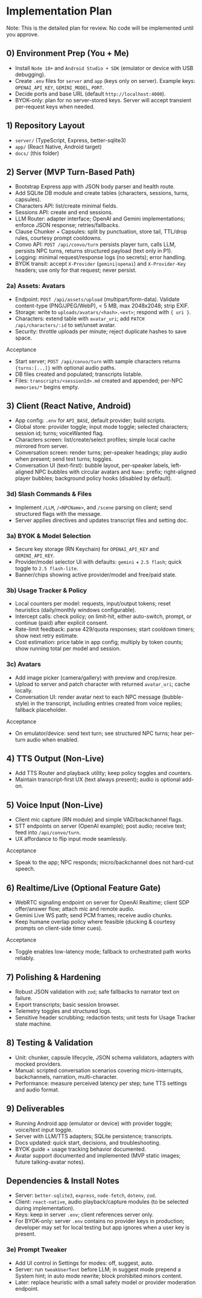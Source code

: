 # Implementation Plan

Note: This is the detailed plan for review. No code will be implemented until you approve.

## 0) Environment Prep (You + Me)
- Install `Node 18+` and `Android Studio + SDK` (emulator or device with USB debugging).
- Create `.env` files for `server` and `app` (keys only on server). Example keys: `OPENAI_API_KEY`, `GEMINI_MODEL`, `PORT`.
- Decide ports and base URL (default `http://localhost:4000`).
 - BYOK-only: plan for no server-stored keys. Server will accept transient per-request keys when needed.

## 1) Repository Layout
- `server/` (TypeScript, Express, better-sqlite3)
- `app/` (React Native, Android target)
- `docs/` (this folder)

## 2) Server (MVP Turn-Based Path)
- Bootstrap Express app with JSON body parser and health route.
- Add SQLite DB module and create tables (characters, sessions, turns, capsules).
- Characters API: list/create minimal fields.
- Sessions API: create and end sessions.
- LLM Router: adapter interface; OpenAI and Gemini implementations; enforce JSON response; retries/fallbacks.
- Clause Chunker + Capsules: split by punctuation, store tail, TTL/drop rules, courtesy prompt cooldowns.
- Convo API: `POST /api/convo/turn` persists player turn, calls LLM, persists NPC turns, returns structured payload (text only in P1).
- Logging: minimal request/response logs (no secrets); error handling.
- BYOK transit: accept `X-Provider` (`gemini|openai`) and `X-Provider-Key` headers; use only for that request; never persist.

### 2a) Assets: Avatars
- Endpoint: `POST /api/assets/upload` (multipart/form-data). Validate content-type (PNG/JPEG/WebP), < 5 MB, max 2048x2048; strip EXIF.
- Storage: write to `uploads/avatars/<hash>.<ext>`; respond with `{ uri }`.
- Characters: extend table with `avatar_uri`; add `PATCH /api/characters/:id` to set/unset avatar.
- Security: throttle uploads per minute; reject duplicate hashes to save space.

Acceptance
- Start server; `POST /api/convo/turn` with sample characters returns `{turns:[...]}` with optional audio paths.
- DB files created and populated; transcripts listable.
 - Files: `transcripts/<sessionId>.md` created and appended; per-NPC `memories/*` begins empty.

## 3) Client (React Native, Android)
- App config: `.env` for `API_BASE`, default provider; build scripts.
- Global store: provider toggle; input mode toggle; selected characters; session id; turns; voiceWanted flag.
- Characters screen: list/create/select profiles; simple local cache mirrored from server.
- Conversation screen: render turns; per-speaker headings; play audio when present; send text turns; toggles.
- Conversation UI (text-first): bubble layout, per-speaker labels, left-aligned NPC bubbles with circular avatars and `Name:` prefix; right-aligned player bubbles; background policy hooks (disabled by default).

### 3d) Slash Commands & Files
- Implement `/LLM`, `/<NPCName>`, and `/scene` parsing on client; send structured flags with the message.
- Server applies directives and updates transcript files and setting doc.

### 3a) BYOK & Model Selection
- Secure key storage (RN Keychain) for `OPENAI_API_KEY` and `GEMINI_API_KEY`.
- Provider/model selector UI with defaults: `gemini` + `2.5 flash`; quick toggle to `2.5 flash‑lite`.
- Banner/chips showing active provider/model and free/paid state.

### 3b) Usage Tracker & Policy
- Local counters per model: requests, input/output tokens; reset heuristics (daily/monthly windows configurable).
- Intercept calls: check policy; on limit-hit, either auto-switch, prompt, or continue (paid) after explicit consent.
- Rate-limit feedback: parse 429/quota responses; start cooldown timers; show next retry estimate.
- Cost estimation: price table in app config; multiply by token counts; show running total per model and session.

### 3c) Avatars
- Add image picker (camera/gallery) with preview and crop/resize.
- Upload to server and patch character with returned `avatar_uri`; cache locally.
- Conversation UI: render avatar next to each NPC message (bubble-style) in the transcript, including entries created from voice replies; fallback placeholder.

Acceptance
- On emulator/device: send text turn; see structured NPC turns; hear per-turn audio when enabled.

## 4) TTS Output (Non-Live)
- Add TTS Router and playback utility; keep policy toggles and counters.
- Maintain transcript-first UX (text always present); audio is optional add-on.

## 5) Voice Input (Non-Live)
- Client mic capture (RN module) and simple VAD/backchannel flags.
- STT endpoints on server (OpenAI example); post audio; receive text; feed into `/api/convo/turn`.
- UX affordance to flip input mode seamlessly.

Acceptance
- Speak to the app; NPC responds; micro/backchannel does not hard-cut speech.

## 6) Realtime/Live (Optional Feature Gate)
- WebRTC signaling endpoint on server for OpenAI Realtime; client SDP offer/answer flow; attach mic and remote audio.
- Gemini Live WS path; send PCM frames; receive audio chunks.
- Keep humane overlap policy where feasible (ducking & courtesy prompts on client-side timer cues).

Acceptance
- Toggle enables low-latency mode; fallback to orchestrated path works reliably.

## 7) Polishing & Hardening
- Robust JSON validation with `zod`; safe fallbacks to narrator text on failure.
- Export transcripts; basic session browser.
- Telemetry toggles and structured logs.
 - Sensitive header scrubbing; redaction tests; unit tests for Usage Tracker state machine.

## 8) Testing & Validation
- Unit: chunker, capsule lifecycle, JSON schema validators, adapters with mocked providers.
- Manual: scripted conversation scenarios covering micro-interrupts, backchannels, narration, multi-character.
- Performance: measure perceived latency per step; tune TTS settings and audio format.

## 9) Deliverables
- Running Android app (emulator or device) with provider toggle; voice/text input toggle.
- Server with LLM/TTS adapters; SQLite persistence; transcripts.
- Docs updated: quick start, decisions, and troubleshooting.
- BYOK guide + usage tracking behavior documented.
- Avatar support documented and implemented (MVP static images; future talking-avatar notes).

## Dependencies & Install Notes
- Server: `better-sqlite3`, `express`, `node-fetch`, `dotenv`, `zod`.
- Client: `react-native`, audio playback/capture modules (to be selected during implementation).
- Keys: keep in server `.env`; client references server only.
 - For BYOK-only: server `.env` contains no provider keys in production; developer may set for local testing but app ignores when a user key is present.
### 3e) Prompt Tweaker
- Add UI control in Settings for modes: off, suggest, auto.
- Server: run `tweakUserText` before LLM; in suggest mode prepend a System hint; in auto mode rewrite; block prohibited minors content.
- Later: replace heuristic with a small safety model or provider moderation endpoint.
